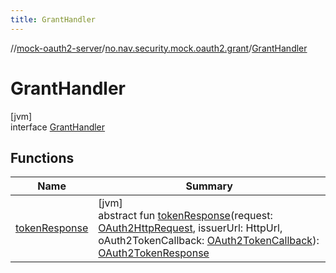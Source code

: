 ```yaml
---
title: GrantHandler
---
```

//[mock-oauth2-server](../../../index.html)/[no.nav.security.mock.oauth2.grant](../index.html)/[GrantHandler](index.html)



# GrantHandler



[jvm]\
interface [GrantHandler](index.html)



## Functions


| Name | Summary |
|---|---|
| [tokenResponse](token-response.html) | [jvm]<br>abstract fun [tokenResponse](token-response.html)(request: [OAuth2HttpRequest](../../no.nav.security.mock.oauth2.http/-o-auth2-http-request/index.html), issuerUrl: HttpUrl, oAuth2TokenCallback: [OAuth2TokenCallback](../../no.nav.security.mock.oauth2.token/-o-auth2-token-callback/index.html)): [OAuth2TokenResponse](../../no.nav.security.mock.oauth2.http/-o-auth2-token-response/index.html) |

